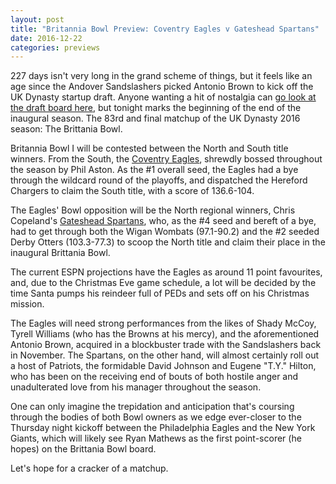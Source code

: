 ```yaml
---
layout: post
title: "Britannia Bowl Preview: Coventry Eagles v Gateshead Spartans"
date: 2016-12-22
categories: previews
---
```


227 days isn't very long in the grand scheme of things, but it feels like an age since the Andover Sandslashers picked Antonio Brown to kick off the UK Dynasty startup draft. Anyone wanting a hit of nostalgia can [go look at the draft board here](http://bit.do/UKDynastyLeagueStartupDraftBoard), but tonight marks the beginning of the end of the inaugural season. The 83rd and final matchup of the UK Dynasty 2016 season: The Brittania Bowl.

Britannia Bowl I will be contested between the North and South title winners. From the South, the [Coventry Eagles](http://games.espn.com/ffl/clubhouse?leagueId=7168&teamId=9), shrewdly bossed throughout the season by Phil Aston. As the #1 overall seed, the Eagles had a bye through the wildcard round of the playoffs, and dispatched the Hereford Chargers to claim the South title, with a score of 136.6-104.

The Eagles' Bowl opposition will be the North regional winners, Chris Copeland's [Gateshead Spartans](http://games.espn.com/ffl/clubhouse?leagueId=7168&teamId=3), who, as the #4 seed and bereft of a bye, had to get through both the Wigan Wombats (97.1-90.2) and the #2 seeded Derby Otters (103.3-77.3) to scoop the North title and claim their place in the inaugural Brittania Bowl.

The current ESPN projections have the Eagles as around 11 point favourites, and, due to the Christmas Eve game schedule, a lot will be decided by the time Santa pumps his reindeer full of PEDs and sets off on his Christmas mission.

The Eagles will need strong performances from the likes of Shady McCoy, Tyrell Williams (who has the Browns at his mercy), and the aforementioned Antonio Brown, acquired in a blockbuster trade with the Sandslashers back in November. The Spartans, on the other hand, will almost certainly roll out a host of Patriots, the formidable David Johnson and Eugene "T.Y." Hilton, who has been on the receiving end of bouts of both hostile anger and unadulterated love from his manager throughout the season.

One can only imagine the trepidation and anticipation that's coursing through the bodies of both Bowl owners as we edge ever-closer to the Thursday night kickoff between the Philadelphia Eagles and the New York Giants, which will likely see Ryan Mathews as the first point-scorer (he hopes) on the Brittania Bowl board.

Let's hope for a cracker of a matchup.